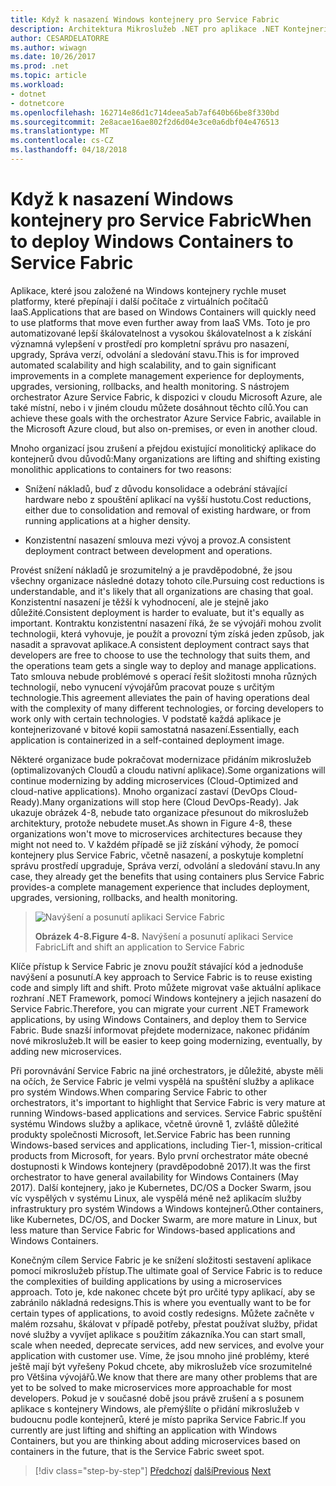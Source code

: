 ```yaml
---
title: Když k nasazení Windows kontejnery pro Service Fabric
description: Architektura Mikroslužeb .NET pro aplikace .NET Kontejnerizované | Když k nasazení Windows kontejnery pro Service Fabric
author: CESARDELATORRE
ms.author: wiwagn
ms.date: 10/26/2017
ms.prod: .net
ms.topic: article
ms.workload:
- dotnet
- dotnetcore
ms.openlocfilehash: 162714e86d1c714deea5ab7af640b66be8f330bd
ms.sourcegitcommit: 2e8acae16ae802f2d6d04e3ce0a6dbf04e476513
ms.translationtype: MT
ms.contentlocale: cs-CZ
ms.lasthandoff: 04/18/2018
---
```

# <a name="when-to-deploy-windows-containers-to-service-fabric"></a><span data-ttu-id="8135b-103">Když k nasazení Windows kontejnery pro Service Fabric</span><span class="sxs-lookup"><span data-stu-id="8135b-103">When to deploy Windows Containers to Service Fabric</span></span>

<span data-ttu-id="8135b-104">Aplikace, které jsou založené na Windows kontejnery rychle muset platformy, které přepínají i další počítače z virtuálních počítačů IaaS.</span><span class="sxs-lookup"><span data-stu-id="8135b-104">Applications that are based on Windows Containers will quickly need to use platforms that move even further away from IaaS VMs.</span></span> <span data-ttu-id="8135b-105">Toto je pro automatizované lepší škálovatelnost a vysokou škálovatelnost a k získání významná vylepšení v prostředí pro kompletní správu pro nasazení, upgrady, Správa verzí, odvolání a sledování stavu.</span><span class="sxs-lookup"><span data-stu-id="8135b-105">This is for improved automated scalability and high scalability, and to gain significant improvements in a complete management experience for deployments, upgrades, versioning, rollbacks, and health monitoring.</span></span> <span data-ttu-id="8135b-106">S nástrojem orchestrator Azure Service Fabric, k dispozici v cloudu Microsoft Azure, ale také místní, nebo i v jiném cloudu můžete dosáhnout těchto cílů.</span><span class="sxs-lookup"><span data-stu-id="8135b-106">You can achieve these goals with the orchestrator Azure Service Fabric, available in the Microsoft Azure cloud, but also on-premises, or even in another cloud.</span></span>

<span data-ttu-id="8135b-107">Mnoho organizací jsou zrušení a přejdou existující monolitický aplikace do kontejnerů dvou důvodů:</span><span class="sxs-lookup"><span data-stu-id="8135b-107">Many organizations are lifting and shifting existing monolithic applications to containers for two reasons:</span></span>

-   <span data-ttu-id="8135b-108">Snížení nákladů, buď z důvodu konsolidace a odebrání stávající hardware nebo z spouštění aplikací na vyšší hustotu.</span><span class="sxs-lookup"><span data-stu-id="8135b-108">Cost reductions, either due to consolidation and removal of existing hardware, or from running applications at a higher density.</span></span>

-   <span data-ttu-id="8135b-109">Konzistentní nasazení smlouva mezi vývoj a provoz.</span><span class="sxs-lookup"><span data-stu-id="8135b-109">A consistent deployment contract between development and operations.</span></span>

<span data-ttu-id="8135b-110">Provést snížení nákladů je srozumitelný a je pravděpodobné, že jsou všechny organizace následné dotazy tohoto cíle.</span><span class="sxs-lookup"><span data-stu-id="8135b-110">Pursuing cost reductions is understandable, and it's likely that all organizations are chasing that goal.</span></span> <span data-ttu-id="8135b-111">Konzistentní nasazení je těžší k vyhodnocení, ale je stejně jako důležité.</span><span class="sxs-lookup"><span data-stu-id="8135b-111">Consistent deployment is harder to evaluate, but it's equally as important.</span></span> <span data-ttu-id="8135b-112">Kontraktu konzistentní nasazení říká, že se vývojáři mohou zvolit technologii, která vyhovuje, je použít a provozní tým získá jeden způsob, jak nasadit a spravovat aplikace.</span><span class="sxs-lookup"><span data-stu-id="8135b-112">A consistent deployment contract says that developers are free to choose to use the technology that suits them, and the operations team gets a single way to deploy and manage applications.</span></span> <span data-ttu-id="8135b-113">Tato smlouva nebude problémové s operací řešit složitosti mnoha různých technologií, nebo vynucení vývojářům pracovat pouze s určitým technologie.</span><span class="sxs-lookup"><span data-stu-id="8135b-113">This agreement alleviates the pain of having operations deal with the complexity of many different technologies, or forcing developers to work only with certain technologies.</span></span> <span data-ttu-id="8135b-114">V podstatě každá aplikace je kontejnerizované v bitové kopii samostatná nasazení.</span><span class="sxs-lookup"><span data-stu-id="8135b-114">Essentially, each application is containerized in a self-contained deployment image.</span></span>

<span data-ttu-id="8135b-115">Některé organizace bude pokračovat modernizace přidáním mikroslužeb (optimalizovaných Cloudů a cloudu nativní aplikace).</span><span class="sxs-lookup"><span data-stu-id="8135b-115">Some organizations will continue modernizing by adding microservices (Cloud-Optimized and cloud-native applications).</span></span> <span data-ttu-id="8135b-116">Mnoho organizací zastaví (DevOps Cloud-Ready).</span><span class="sxs-lookup"><span data-stu-id="8135b-116">Many organizations will stop here (Cloud DevOps-Ready).</span></span> <span data-ttu-id="8135b-117">Jak ukazuje obrázek 4-8, nebude tato organizace přesunout do mikroslužeb architektury, protože nebudete muset.</span><span class="sxs-lookup"><span data-stu-id="8135b-117">As shown in Figure 4-8, these organizations won't move to microservices architectures because they might not need to.</span></span> <span data-ttu-id="8135b-118">V každém případě se již získání výhody, že pomocí kontejnery plus Service Fabric, včetně nasazení, a poskytuje kompletní správu prostředí upgraduje, Správa verzí, odvolání a sledování stavu.</span><span class="sxs-lookup"><span data-stu-id="8135b-118">In any case, they already get the benefits that using containers plus Service Fabric provides-a complete management experience that includes deployment, upgrades, versioning, rollbacks, and health monitoring.</span></span>

> ![Navýšení a posunutí aplikaci Service Fabric](./media/image8.png)
>
> <span data-ttu-id="8135b-120">**Obrázek 4-8.**</span><span class="sxs-lookup"><span data-stu-id="8135b-120">**Figure 4-8.**</span></span> <span data-ttu-id="8135b-121">Navýšení a posunutí aplikaci Service Fabric</span><span class="sxs-lookup"><span data-stu-id="8135b-121">Lift and shift an application to Service Fabric</span></span>

<span data-ttu-id="8135b-122">Klíče přístup k Service Fabric je znovu použít stávající kód a jednoduše navýšení a posunutí.</span><span class="sxs-lookup"><span data-stu-id="8135b-122">A key approach to Service Fabric is to reuse existing code and simply lift and shift.</span></span> <span data-ttu-id="8135b-123">Proto můžete migrovat vaše aktuální aplikace rozhraní .NET Framework, pomocí Windows kontejnery a jejich nasazení do Service Fabric.</span><span class="sxs-lookup"><span data-stu-id="8135b-123">Therefore, you can migrate your current .NET Framework applications, by using Windows Containers, and deploy them to Service Fabric.</span></span> <span data-ttu-id="8135b-124">Bude snazší informovat přejdete modernizace, nakonec přidáním nové mikroslužeb.</span><span class="sxs-lookup"><span data-stu-id="8135b-124">It will be easier to keep going modernizing, eventually, by adding new microservices.</span></span>

<span data-ttu-id="8135b-125">Při porovnávání Service Fabric na jiné orchestrators, je důležité, abyste měli na očích, že Service Fabric je velmi vyspělá na spuštění služby a aplikace pro systém Windows.</span><span class="sxs-lookup"><span data-stu-id="8135b-125">When comparing Service Fabric to other orchestrators, it's important to highlight that Service Fabric is very mature at running Windows-based applications and services.</span></span> <span data-ttu-id="8135b-126">Service Fabric spuštění systému Windows služby a aplikace, včetně úrovně 1, zvláště důležité produkty společnosti Microsoft, let.</span><span class="sxs-lookup"><span data-stu-id="8135b-126">Service Fabric has been running Windows-based services and applications, including Tier-1, mission-critical products from Microsoft, for years.</span></span> <span data-ttu-id="8135b-127">Bylo první orchestrator máte obecné dostupnosti k Windows kontejnery (pravděpodobně 2017).</span><span class="sxs-lookup"><span data-stu-id="8135b-127">It was the first orchestrator to have general availability for Windows Containers (May 2017).</span></span> <span data-ttu-id="8135b-128">Další kontejnery, jako je Kubernetes, DC/OS a Docker Swarm, jsou víc vyspělých v systému Linux, ale vyspělá méně než aplikacím služby infrastruktury pro systém Windows a Windows kontejnerů.</span><span class="sxs-lookup"><span data-stu-id="8135b-128">Other containers, like Kubernetes, DC/OS, and Docker Swarm, are more mature in Linux, but less mature than Service Fabric for Windows-based applications and Windows Containers.</span></span>

<span data-ttu-id="8135b-129">Konečným cílem Service Fabric je ke snížení složitosti sestavení aplikace pomocí mikroslužeb přístup.</span><span class="sxs-lookup"><span data-stu-id="8135b-129">The ultimate goal of Service Fabric is to reduce the complexities of building applications by using a microservices approach.</span></span> <span data-ttu-id="8135b-130">Toto je, kde nakonec chcete být pro určité typy aplikací, aby se zabránilo nákladná redesigns.</span><span class="sxs-lookup"><span data-stu-id="8135b-130">This is where you eventually want to be for certain types of applications, to avoid costly redesigns.</span></span> <span data-ttu-id="8135b-131">Můžete začněte v malém rozsahu, škálovat v případě potřeby, přestat používat služby, přidat nové služby a vyvíjet aplikace s použitím zákazníka.</span><span class="sxs-lookup"><span data-stu-id="8135b-131">You can start small, scale when needed, deprecate services, add new services, and evolve your application with customer use.</span></span> <span data-ttu-id="8135b-132">Víme, že jsou mnoho jiné problémy, které ještě mají být vyřešeny Pokud chcete, aby mikroslužeb více srozumitelné pro Většina vývojářů.</span><span class="sxs-lookup"><span data-stu-id="8135b-132">We know that there are many other problems that are yet to be solved to make microservices more approachable for most developers.</span></span> <span data-ttu-id="8135b-133">Pokud je v současné době jsou právě zrušení a s posunem aplikace s kontejnery Windows, ale přemýšlíte o přidání mikroslužeb v budoucnu podle kontejnerů, které je místo paprika Service Fabric.</span><span class="sxs-lookup"><span data-stu-id="8135b-133">If you currently are just lifting and shifting an application with Windows Containers, but you are thinking about adding microservices based on containers in the future, that is the Service Fabric sweet spot.</span></span>

>[!div class="step-by-step"]
<span data-ttu-id="8135b-134">[Předchozí](when-to-deploy-windows-containers-to-azure-vms-iaas-cloud.md)
[další](when-to-deploy-windows-containers-to-azure-container-service-kubernetes.md)</span><span class="sxs-lookup"><span data-stu-id="8135b-134">[Previous](when-to-deploy-windows-containers-to-azure-vms-iaas-cloud.md)
[Next](when-to-deploy-windows-containers-to-azure-container-service-kubernetes.md)</span></span>
